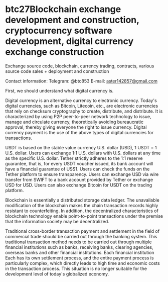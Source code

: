 # btc27Blockchain exchange development and construction, cryptocurrency software development, digital currency exchange construction

Exchange source code, blockchain, currency trading, contracts, various source code sales + deployment and construction

Contact information: Telegram: @btc853 E-mail: aster142857@gmail.com

First, we should understand what digital currency is.

Digital currency is an alternative currency to electronic currency. Today's digital currencies, such as Bitcoin, Litecoin, etc., are electronic currencies that rely on checksum cryptography to create, distribute, and distribute. It is characterized by using P2P peer-to-peer network technology to issue, manage and circulate currency, theoretically avoiding bureaucratic approval, thereby giving everyone the right to issue currency. Digital currency payment is the use of the above types of digital currencies for transactions.

USDT is based on the stable value currency U.S. dollar (USD), 1 USDT = 1 U.S. dollar. Users can exchange 1:1 U.S. dollars with U.S. dollars at any time as the specific U.S. dollar. Tether strictly adheres to the 1:1 reserve guarantee, that is, for every USDT voucher issued, its bank account will have a financial guarantee of US$1. Users can check the funds on the Tether platform to ensure transparency. Users can exchange USD via wire transfer from SWIFT to a bank account provided by Tether or exchange USD for USD. Users can also exchange Bitcoin for USDT on the trading platform.

Blockchain is essentially a distributed storage data ledger. The unavailable modification of the blockchain makes the chain transaction records highly resistant to counterfeiting. In addition, the decentralized characteristics of blockchain technology enable point-to-point transactions under the premise that the information society may be decentralized.

Traditional cross-border transaction payment and settlement in the field of commercial trade should be carried out through the banking system. This traditional transaction method needs to be carried out through multiple financial institutions such as banks, receiving banks, clearing agencies, overseas banks and other financial institutions. Each financial institution Each has its own settlement process, and the entire payment process is particularly complex, which directly leads to high time and economic costs in the transaction process. This situation is no longer suitable for the development level of today's globalized economy.
